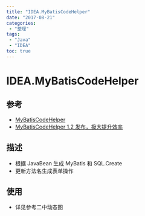 ```yaml
---
title: "IDEA.MyBatisCodeHelper"
date: "2017-08-21"
categories:
 - "整理"
tags:
 - "Java"
 - "IDEA"
toc: true
---
```



# IDEA.MyBatisCodeHelper

## 参考
- [MyBatisCodeHelper](https://plugins.jetbrains.com/plugin/9445-mybatiscodehelper)
- [MyBatisCodeHelper 1.2 发布，极大提升效率](https://www.oschina.net/news/81912/mybatiscodehelper-1-2)

## 描述
- 根据 JavaBean 生成 MyBatis 和 SQL.Create
- 更新方法名生成表单操作

## 使用
- 详见参考二中动态图
